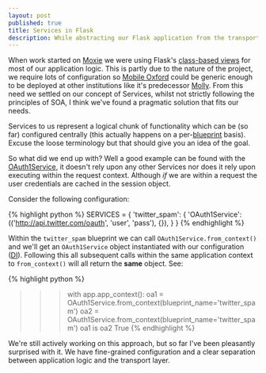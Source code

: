 ```yaml
---
layout: post
published: true
title: Services in Flask
description: While abstracting our Flask application from the transport layer we've introduced Services...
---
```


When work started on [Moxie](https://github.com/ox-it/moxie/) we were using Flask's [class-based views](http://flask.pocoo.org/docs/api/#class-based-views) for most of our application logic. This is partly due to the nature of the project, we require lots of configuration so [Mobile Oxford](http://m.ox.ac.uk) could be generic enough to be deployed at other institutions like it's predecessor [Molly](http://mollyproject.org). From this need we settled on our concept of Services, whilst not strictly following the principles of SOA, I think we've found a pragmatic solution that fits our needs.

Services to us represent a logical chunk of functionality which can be (so far) configured centrally (this actually happens on a per-[blueprint](http://flask.pocoo.org/docs/blueprints/) basis). Excuse the loose terminology but that should give you an idea of the goal.

So what did we end up with? Well a good example can be found with the [OAuth1Service](https://github.com/ox-it/moxie/blob/master/moxie/oauth/services.py#L53), it doesn't rely upon any other Services nor does it rely upon executing within the request context. Although *if* we are within a request the user credentials are cached in the session object.

Consider the following configuration:

{% highlight python %}
SERVICES = {
    'twitter_spam': {
        'OAuth1Service': (('http://api.twitter.com/oauth', 'user', 'pass'), {}),
    }
}
{% endhighlight %}

Within the `twitter_spam` blueprint we can call `OAuth1Service.from_context()` and we'll get an `OAuth1Service` object instantiated with our configuration ([DI](http://en.wikipedia.org/wiki/Dependency_injection)). Following this all subsequent calls within the same application context to `from_context()` will all return the **same** object. See:

{% highlight python %}
>>> with app.app_context():
        oa1 = OAuth1Service.from_context(blueprint_name='twitter_spam')
        oa2 = OAuth1Service.from_context(blueprint_name='twitter_spam')
>>> oa1 is oa2
True
{% endhighlight %}

We're still actively working on this approach, but so far I've been pleasantly surprised with it. We have fine-grained configuration and a clear separation between application logic and the transport layer.
